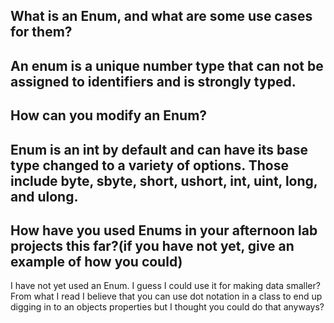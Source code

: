 ## What is an Enum, and what are some use cases for them?
An enum is a unique number type that can not be assigned to identifiers and is strongly typed.
---
## How can you modify an Enum?
Enum is an int by default and can have its base type changed to a variety of options. Those include byte, sbyte, short, ushort, int, uint, long, and ulong.
---
## How have you used Enums in your afternoon lab projects this far?(if you have not yet, give an example of how you could)
I have not yet used an Enum. I guess I could use it for making data smaller? From what I read I believe that you can use dot notation in a class to end up digging in to an objects properties but I thought you could do that anyways?